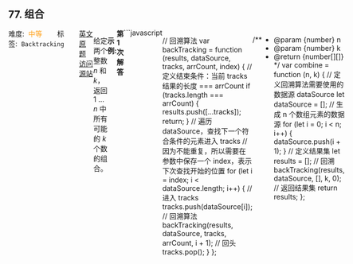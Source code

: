 <div style="font-size: 20px; margin-bottom: 15px; font-weight: bold;">77. 组合</div>
<div style="display: flex; font-size: 14px; justify-content: space-between;"><div><span style="margin-right: 30px;">难度:&nbsp;&nbsp;<label style="color: rgb(255, 161, 25);">中等</label></span><span style="margin-right: 30px;">标签:&nbsp;&nbsp;<code>Backtracking</code></span></div><div><span style="margin-right: 15px;"><a href="https://leetcode.com/problems/combinations/">英文原题</a></span><span><a href="https://leetcode-cn.com/problems/combinations/">访问源站</a></span></div>
<hr style="height: 1px; margin: 1em 0px;" />
<p>给定两个整数 <em>n</em> 和 <em>k</em>，返回 1 ... <em>n </em>中所有可能的 <em>k</em> 个数的组合。</p>

<p><strong>示例:</strong></p>

<pre><strong>输入:</strong>&nbsp;n = 4, k = 2
<strong>输出:</strong>
[
  [2,4],
  [3,4],
  [2,3],
  [1,2],
  [1,3],
  [1,4],
]</pre>

<hr style="height: 1px; margin: 1em 0px;" />
<strong>第1次解答</strong>
```javascript

// 回溯算法
var backTracking = function (results, dataSource, tracks, arrCount, index) {
  // 定义结束条件：当前 tracks 结果的长度 === arrCount
  if (tracks.length === arrCount) {
    results.push([...tracks]);
    return;
  }
  // 遍历 dataSource，查找下一个符合条件的元素进入 tracks
  // 因为不能重复，所以需要在参数中保存一个 index，表示下次查找开始的位置
  for (let i = index; i < dataSource.length; i++) {
    // 进入 tracks
    tracks.push(dataSource[i]);
    // 回溯算法
    backTracking(results, dataSource, tracks, arrCount, i + 1);
    // 回头
    tracks.pop();
  }
};

/**
 * @param {number} n
 * @param {number} k
 * @return {number[][]}
 */
var combine = function (n, k) {
  // 定义回溯算法需要使用的数据源 dataSource
  let dataSource = [];
  // 生成 n 个数组元素的数据源
  for (let i = 0; i < n; i++) {
    dataSource.push(i + 1);
  }
  // 定义结果集
  let results = [];
  // 回溯
  backTracking(results, dataSource, [], k, 0);
  // 返回结果集
  return results;
};
```
